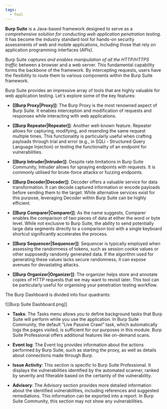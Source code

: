 ```yaml
---
tags:
  - Tool
---
```

**Burp Suite** is a Java-based framework designed to serve as a *comprehensive solution for conducting web application penetration testing*. It has become the industry standard tool for hands-on security assessments of web and mobile applications, including those that rely on application programming interfaces (APIs).

Burp Suite *captures and enables manipulation of all the HTTP/HTTPS traffic* between a browser and a web server. This fundamental capability forms the backbone of the framework. By intercepting requests, users have the flexibility to route them to various components within the Burp Suite framework.

Burp Suite provides an impressive array of tools that are highly valuable for web application testing. Let's explore some of the key features:

- **[[Burp Proxy|Proxy]]**: The Burp Proxy is the most renowned aspect of Burp Suite. It enables interception and modification of requests and responses while interacting with web applications.

- **[[Burp Repeater|Repeater]]**: Another well-known feature. Repeater allows for capturing, modifying, and resending the same request multiple times. This functionality is particularly useful when crafting payloads through trial and error (e.g., in SQLi - Structured Query Language Injection) or testing the functionality of an endpoint for vulnerabilities.

- **[[Burp Intruder|Intruder]]**: Despite rate limitations in Burp Suite Community, Intruder allows for spraying endpoints with requests. It is commonly utilised for brute-force attacks or fuzzing endpoints.

- **[[Burp Decoder|Decoder]]**: Decoder offers a valuable service for data transformation. It can decode captured information or encode payloads before sending them to the target. While alternative services exist for this purpose, leveraging Decoder within Burp Suite can be highly efficient.

- **[[Burp Comparer|Comparer]]**: As the name suggests, Comparer enables the comparison of two pieces of data at either the word or byte level. While not exclusive to Burp Suite, the ability to send potentially large data segments directly to a comparison tool with a single keyboard shortcut significantly accelerates the process.

- **[[Burp Sequencer|Sequencer]]**: Sequencer is typically employed when assessing the randomness of tokens, such as session cookie values or other supposedly randomly generated data. If the algorithm used for generating these values lacks secure randomness, it can expose avenues for devastating attacks.

- **[[Burp Organizer|Organizer]]**: The organizer helps store and annotate copies of HTTP requests that we may want to revisit later. This tool can be particularly useful for organising your penetration testing workflow.

The Burp Dashboard is divided into four quadrants:

![[Burp Suite Dashboard.png]]

- **Tasks**: The Tasks menu allows you to define background tasks that Burp Suite will perform while you use the application. In Burp Suite Community, the default “Live Passive Crawl” task, which automatically logs the pages visited, is sufficient for our purposes in this module. Burp Suite Professional offers additional features like on-demand scans.

- **Event log**: The Event log provides information about the actions performed by Burp Suite, such as starting the proxy, as well as details about connections made through Burp.

- **Issue Activity**: This section is specific to Burp Suite Professional. It displays the vulnerabilities identified by the automated scanner, ranked by severity and filterable based on the certainty of the vulnerability.

- **Advisory**: The Advisory section provides more detailed information about the identified vulnerabilities, including references and suggested remediations. This information can be exported into a report. In Burp Suite Community, this section may not show any vulnerabilities.


